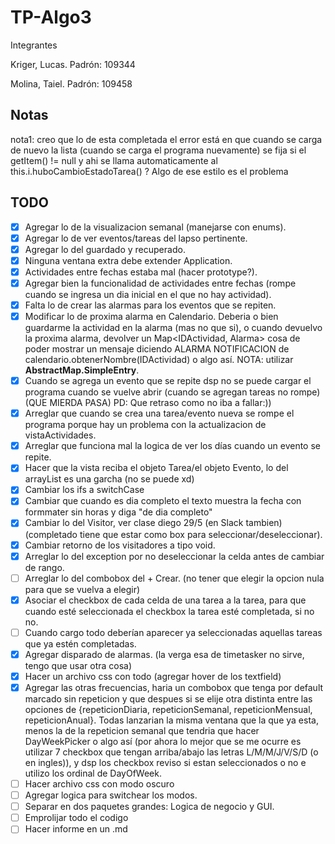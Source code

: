 # TP-Algo3

Integrantes
  
Kriger, Lucas. Padrón: 109344

Molina, Taiel. Padrón: 109458

## Notas

nota1: creo que lo de esta completada el error está en que cuando se carga de nuevo la lista (cuando se carga el programa nuevamente) se fija si el getItem() != null y ahi se llama automaticamente al this.i.huboCambioEstadoTarea() ? Algo de ese estilo es el problema

## TODO


- [X] Agregar lo de la visualizacion semanal (manejarse con enums).
- [X] Agregar lo de ver eventos/tareas del lapso pertinente.
- [X] Agregar lo del guardado y recuperado.
- [X] Ninguna ventana extra debe extender Application.
- [X] Actividades entre fechas estaba mal (hacer prototype?).
- [X] Agregar bien la funcionalidad de actividades entre fechas (rompe cuando se ingresa un dia inicial en el que no hay actividad).
- [X] Falta lo de crear las alarmas para los eventos que se repiten. 
- [X] Modificar lo de proxima alarma en Calendario. Deberia o bien guardarme la actividad en la alarma (mas no que si), o cuando devuelvo la proxima alarma, devolver
un Map<IDActividad, Alarma> cosa de poder mostrar un mensaje diciendo ALARMA NOTIFICACION de calendario.obtenerNombre(IDActividad) o algo así.
NOTA: utilizar **AbstractMap.SimpleEntry**.
- [X] Cuando se agrega un evento que se repite dsp no se puede cargar el programa cuando se vuelve abrir (cuando se agregan tareas no rompe) (QUE MIERDA PASA)
PD: Que retraso como no iba a fallar:))
- [X] Arreglar que cuando se crea una tarea/evento nueva se rompe el programa porque hay un problema con la actualizacion de vistaActividades.
- [X] Arreglar que funciona mal la logica de ver los días cuando un evento se repite.
- [X] Hacer que la vista reciba el objeto Tarea/el objeto Evento, lo del arrayList es una garcha (no se puede xd)
- [X] Cambiar los ifs a switchCase
- [X] Cambiar que cuando es dia completo el texto muestra la fecha con formmater sin horas y diga "de dia completo"
- [X] Cambiar lo del Visitor, ver clase diego 29/5 (en Slack tambien) (completado tiene que estar como box para seleccionar/deseleccionar).
- [X] Cambiar retorno de los visitadores a tipo void.
- [X] Arreglar lo del exception por no deseleccionar la celda antes de cambiar de rango.
- [ ] Arreglar lo del combobox del + Crear. (no tener que elegir la opcion nula para que se vuelva a elegir)
- [X] Asociar el checkbox de cada celda de una tarea a la tarea, para que cuando esté seleccionada el checkbox la tarea esté completada, si no no.
- [ ] Cuando cargo todo deberían aparecer ya seleccionadas aquellas tareas que ya estén completadas.
- [X] Agregar disparado de alarmas. (la verga esa de timetasker no sirve, tengo que usar otra cosa)
- [X] Hacer un archivo css con todo (agregar hover de los textfield)
- [X] Agregar las otras frecuencias, haria un combobox que tenga por default marcado sin repeticion y que despues si se elije otra distinta entre las opciones de {repeticionDiaria, repeticionSemanal, repeticionMensual, repeticionAnual}. Todas lanzarian la misma ventana que la que ya esta, menos la de la repeticion semanal que tendria que hacer DayWeekPicker o algo así (por ahora lo mejor que se me ocurre es utilizar 7 checkbox que tengan arriba/abajo las letras L/M/M/J/V/S/D (o en ingles)), y dsp los checkbox reviso si estan seleccionados o no e utilizo los ordinal de DayOfWeek.
- [ ] Hacer archivo css con modo oscuro
- [ ] Agregar logica para switchear los modos.
- [ ] Separar en dos paquetes grandes: Logica de negocio y GUI.
- [ ] Emprolijar todo el codigo
- [ ] Hacer informe en un .md

